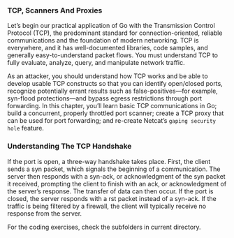 ### TCP, Scanners And Proxies
Let’s begin our practical application of Go with the Transmission Control Protocol (TCP), 
the predominant standard for connection-oriented, reliable communications and the foundation 
of modern networking. TCP is everywhere, and it has well-documented libraries, code samples, 
and generally easy-to-understand packet flows. You must understand TCP to fully evaluate, 
analyze, query, and manipulate network traffic.

As an attacker, you should understand how TCP works and be able to develop usable TCP 
constructs so that you can identify open/closed ports, recognize potentially errant results 
such as false-positives—for example, syn-flood protections—and bypass egress restrictions 
through port forwarding. In this chapter, you’ll learn basic TCP communications in Go; 
build a concurrent, properly throttled port scanner; create a TCP proxy that can be used 
for port forwarding; and re-create Netcat’s `gaping security hole` feature.

### Understanding The TCP Handshake
If the port is open, a three-way handshake takes place. First, the client sends a syn packet, 
which signals the beginning of a communication. The server then responds with a syn-ack, 
or acknowledgment of the syn packet it received, prompting the client to finish with an ack, 
or acknowledgment of the server’s response. The transfer of data can then occur. If the port 
is closed, the server responds with a rst packet instead of a syn-ack. If the traffic is being
filtered by a firewall, the client will typically receive no response from the server.


For the coding exercises, check the subfolders in current directory.